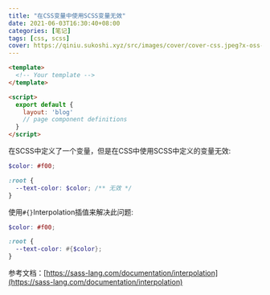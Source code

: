 ```yaml
---
title: "在CSS变量中使用SCSS变量无效"
date: 2021-06-03T16:30:40+08:00
categories: [笔记]
tags: [css, scss]
cover: https://qiniu.sukoshi.xyz/src/images/cover/cover-css.jpeg?x-oss-process=style/webp
---
```


```html
<template>
  <!-- Your template -->
</template>

<script>
  export default {
    layout: 'blog'
    // page component definitions
  }
</script>
```

在SCSS中定义了一个变量，但是在CSS中使用SCSS中定义的变量无效:

```scss
$color: #f00;

:root {
  --text-color: $color; /** 无效 */
}
```


使用`#{}`Interpolation插值来解决此问题:



```scss
$color: #f00;

:root {
  --text-color: #{$color};
}
```

参考文档：[https://sass-lang.com/documentation/interpolation](https://sass-lang.com/documentation/interpolation)